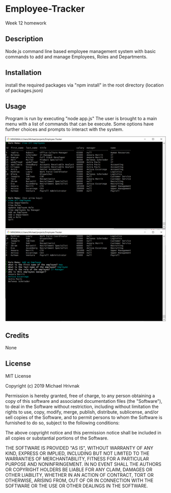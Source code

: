 # Employee-Tracker
Week 12 homework

## Description
Node.js command line based employee management system with basic commands to add and manage Employees, Roles and Departments.


## Installation

install the required packages via "npm install" in the root directory (location of packages.json)

## Usage 

Program is run by executing "node app.js"
The user is brought to a main menu with a list of commands that can be execute. Some options have further choices and prompts to interact with the system.


![Employee Tracker](./assets/allEmployees.png)
![Add Employee](./assets/addEmployee.png)

## Credits

None

## License

MIT License

Copyright (c) 2019 Michael Hrivnak

Permission is hereby granted, free of charge, to any person obtaining a copy
of this software and associated documentation files (the "Software"), to deal
in the Software without restriction, including without limitation the rights
to use, copy, modify, merge, publish, distribute, sublicense, and/or sell
copies of the Software, and to permit persons to whom the Software is
furnished to do so, subject to the following conditions:

The above copyright notice and this permission notice shall be included in all
copies or substantial portions of the Software.

THE SOFTWARE IS PROVIDED "AS IS", WITHOUT WARRANTY OF ANY KIND, EXPRESS OR
IMPLIED, INCLUDING BUT NOT LIMITED TO THE WARRANTIES OF MERCHANTABILITY,
FITNESS FOR A PARTICULAR PURPOSE AND NONINFRINGEMENT. IN NO EVENT SHALL THE
AUTHORS OR COPYRIGHT HOLDERS BE LIABLE FOR ANY CLAIM, DAMAGES OR OTHER
LIABILITY, WHETHER IN AN ACTION OF CONTRACT, TORT OR OTHERWISE, ARISING FROM,
OUT OF OR IN CONNECTION WITH THE SOFTWARE OR THE USE OR OTHER DEALINGS IN THE
SOFTWARE.
